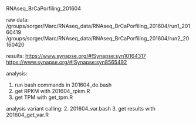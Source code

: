 RNAseq_BrCaPorfiling_201604

raw data:
/groups/sorger/Marc/RNAseq_data/RNAseq_BrCaPorfiling_201604/run1_20160419
/groups/sorger/Marc/RNAseq_data/RNAseq_BrCaPorfiling_201604/run2_20160420

results:
https://www.synapse.org/#!Synapse:syn10164317
https://www.synapse.org/#!Synapse:syn8565492

analysis:
1. run bash commands in 201604_de.bash
2. get RPKM with 201604_rpkm.R
3. get TPM with get_tpm.R

analysis variant calling:
2. 201604_var.bash
3. get results with 201604_get_var.R
